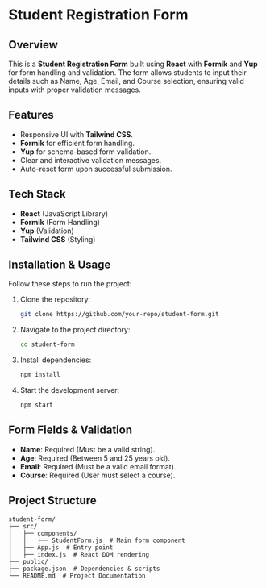 # Student Registration Form

## Overview
This is a **Student Registration Form** built using **React** with **Formik** and **Yup** for form handling and validation. The form allows students to input their details such as Name, Age, Email, and Course selection, ensuring valid inputs with proper validation messages.

## Features
- Responsive UI with **Tailwind CSS**.
- **Formik** for efficient form handling.
- **Yup** for schema-based form validation.
- Clear and interactive validation messages.
- Auto-reset form upon successful submission.

## Tech Stack
- **React** (JavaScript Library)
- **Formik** (Form Handling)
- **Yup** (Validation)
- **Tailwind CSS** (Styling)

## Installation & Usage
Follow these steps to run the project:

1. Clone the repository:
   ```sh
   git clone https://github.com/your-repo/student-form.git
   ```
2. Navigate to the project directory:
   ```sh
   cd student-form
   ```
3. Install dependencies:
   ```sh
   npm install
   ```
4. Start the development server:
   ```sh
   npm start
   ```

## Form Fields & Validation
- **Name**: Required (Must be a valid string).
- **Age**: Required (Between 5 and 25 years old).
- **Email**: Required (Must be a valid email format).
- **Course**: Required (User must select a course).

## Project Structure
```
student-form/
├── src/
│   ├── components/
│   │   ├── StudentForm.js  # Main form component
│   ├── App.js  # Entry point
│   ├── index.js  # React DOM rendering
├── public/
├── package.json  # Dependencies & scripts
└── README.md  # Project Documentation
```





